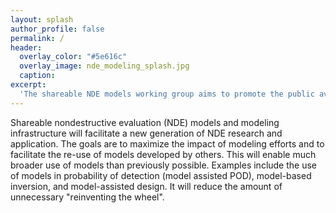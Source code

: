 ```yaml
---
layout: splash
author_profile: false
permalink: /
header:
  overlay_color: "#5e616c"
  overlay_image: nde_modeling_splash.jpg
  caption:
excerpt:
  'The shareable NDE models working group aims to promote the public availability of open-source nodestructive evaluation (NDE) modeling codes and infrastructure'
---
```

Shareable nondestructive evaluation (NDE) models and modeling infrastructure will facilitate a new generation of NDE research and application.  The goals are to maximize the impact of modeling efforts and to facilitate the re-use of models developed by others. This will enable much broader use of models than
previously possible. Examples include the use of models in probability of
detection (model assisted POD), model-based inversion, and model-assisted design. It will reduce the amount of unnecessary "reinventing the wheel".

